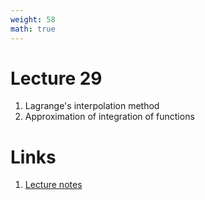 ```yaml
---
weight: 58
math: true
---
```


# Lecture 29
1. Lagrange's interpolation method
2. Approximation of integration of functions

# Links
1. [Lecture notes](Lecture-29.pdf)
